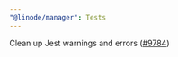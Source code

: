 ```yaml
---
"@linode/manager": Tests
---
```


Clean up Jest warnings and errors ([#9784](https://github.com/linode/manager/pull/9784))
